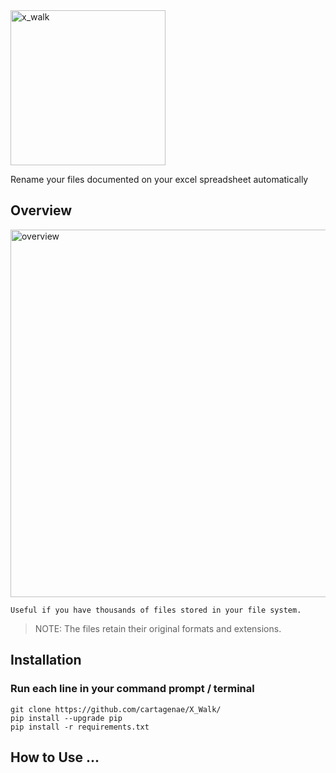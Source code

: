 <img width="248" alt="x_walk" src="https://user-images.githubusercontent.com/6395465/59654061-6551a380-9149-11e9-8e5e-6756ac522262.png">

Rename your files documented on your excel spreadsheet automatically

## Overview

<img width="588" alt="overview" src="https://user-images.githubusercontent.com/6395465/59730659-1151c800-91f8-11e9-910e-7215c0173d2f.png">

```
Useful if you have thousands of files stored in your file system.
```

> NOTE: The files retain their original formats and extensions.

## Installation

### Run each line in your command prompt / terminal

```
git clone https://github.com/cartagenae/X_Walk/
pip install --upgrade pip
pip install -r requirements.txt
```

## How to Use ...

